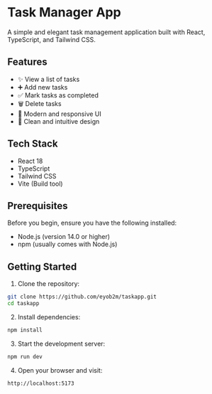 # Task Manager App

A simple and elegant task management application built with React, TypeScript, and Tailwind CSS.

## Features

- ✨ View a list of tasks
- ➕ Add new tasks
- ✅ Mark tasks as completed
- 🗑️ Delete tasks
- 💅 Modern and responsive UI
- 🎨 Clean and intuitive design

## Tech Stack

- React 18
- TypeScript
- Tailwind CSS
- Vite (Build tool)

## Prerequisites

Before you begin, ensure you have the following installed:
- Node.js (version 14.0 or higher)
- npm (usually comes with Node.js)

## Getting Started

1. Clone the repository:
```bash
git clone https://github.com/eyob2m/taskapp.git
cd taskapp
```

2. Install dependencies:
```bash
npm install
```

3. Start the development server:
```bash
npm run dev
```

4. Open your browser and visit:
```
http://localhost:5173
```

